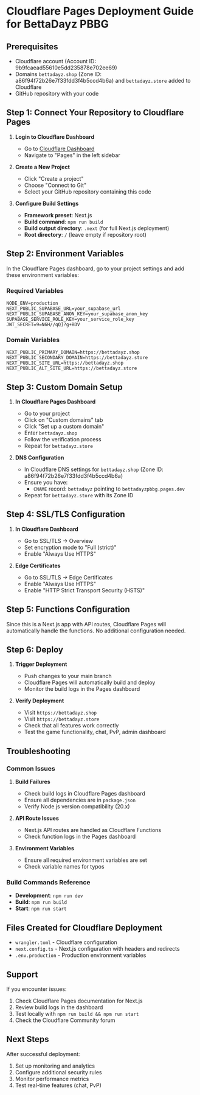 # Cloudflare Pages Deployment Guide for BettaDayz PBBG

## Prerequisites
- Cloudflare account (Account ID: 9b9fcaead55610e5dd235878e702ee69)
- Domains `bettadayz.shop` (Zone ID: a86f94f72b26e7f33fdd3f4b5ccd4b6a) and `bettadayz.store` added to Cloudflare
- GitHub repository with your code

## Step 1: Connect Your Repository to Cloudflare Pages

1. **Login to Cloudflare Dashboard**
   - Go to [Cloudflare Dashboard](https://dash.cloudflare.com)
   - Navigate to "Pages" in the left sidebar

2. **Create a New Project**
   - Click "Create a project"
   - Choose "Connect to Git"
   - Select your GitHub repository containing this code

3. **Configure Build Settings**
   - **Framework preset**: Next.js
   - **Build command**: `npm run build`
   - **Build output directory**: `.next` (for full Next.js deployment)
   - **Root directory**: `/` (leave empty if repository root)

## Step 2: Environment Variables

In the Cloudflare Pages dashboard, go to your project settings and add these environment variables:

### Required Variables
```
NODE_ENV=production
NEXT_PUBLIC_SUPABASE_URL=your_supabase_url
NEXT_PUBLIC_SUPABASE_ANON_KEY=your_supabase_anon_key
SUPABASE_SERVICE_ROLE_KEY=your_service_role_key
JWT_SECRET=9=N6H//qQ]?g+BDV
```

### Domain Variables
```
NEXT_PUBLIC_PRIMARY_DOMAIN=https://bettadayz.shop
NEXT_PUBLIC_SECONDARY_DOMAIN=https://bettadayz.store
NEXT_PUBLIC_SITE_URL=https://bettadayz.shop
NEXT_PUBLIC_ALT_SITE_URL=https://bettadayz.store
```

## Step 3: Custom Domain Setup

1. **In Cloudflare Pages Dashboard**
   - Go to your project
   - Click on "Custom domains" tab
   - Click "Set up a custom domain"
   - Enter `bettadayz.shop`
   - Follow the verification process
   - Repeat for `bettadayz.store`

2. **DNS Configuration**
   - In Cloudflare DNS settings for `bettadayz.shop` (Zone ID: a86f94f72b26e7f33fdd3f4b5ccd4b6a)
   - Ensure you have:
     - `CNAME` record: `bettadayz` pointing to `bettadayzpbbg.pages.dev`
   - Repeat for `bettadayz.store` with its Zone ID

## Step 4: SSL/TLS Configuration

1. **In Cloudflare Dashboard**
   - Go to SSL/TLS → Overview
   - Set encryption mode to "Full (strict)"
   - Enable "Always Use HTTPS"

2. **Edge Certificates**
   - Go to SSL/TLS → Edge Certificates
   - Enable "Always Use HTTPS"
   - Enable "HTTP Strict Transport Security (HSTS)"

## Step 5: Functions Configuration

Since this is a Next.js app with API routes, Cloudflare Pages will automatically handle the functions. No additional configuration needed.

## Step 6: Deploy

1. **Trigger Deployment**
   - Push changes to your main branch
   - Cloudflare Pages will automatically build and deploy
   - Monitor the build logs in the Pages dashboard

2. **Verify Deployment**
   - Visit `https://bettadayz.shop`
   - Visit `https://bettadayz.store`
   - Check that all features work correctly
   - Test the game functionality, chat, PvP, admin dashboard

## Troubleshooting

### Common Issues

1. **Build Failures**
   - Check build logs in Cloudflare Pages dashboard
   - Ensure all dependencies are in `package.json`
   - Verify Node.js version compatibility (20.x)

2. **API Route Issues**
   - Next.js API routes are handled as Cloudflare Functions
   - Check function logs in the Pages dashboard

3. **Environment Variables**
   - Ensure all required environment variables are set
   - Check variable names for typos

### Build Commands Reference

- **Development**: `npm run dev`
- **Build**: `npm run build`
- **Start**: `npm run start`

## Files Created for Cloudflare Deployment

- `wrangler.toml` - Cloudflare configuration
- `next.config.ts` - Next.js configuration with headers and redirects
- `.env.production` - Production environment variables

## Support

If you encounter issues:
1. Check Cloudflare Pages documentation for Next.js
2. Review build logs in the dashboard
3. Test locally with `npm run build && npm run start`
4. Check the Cloudflare Community forum

## Next Steps

After successful deployment:
1. Set up monitoring and analytics
2. Configure additional security rules
3. Monitor performance metrics
4. Test real-time features (chat, PvP)